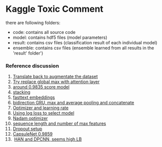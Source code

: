 # Kaggle Toxic Comment 
there are following folders:
- code: contains all source code
- model: contains hdf5 files (model parameters)
- result: contains csv files (classification result of each individual model)
- ensemble: contains csv files (ensemble learned from all results in the 'result' folder')

### Reference discussion
1. [Translate back to augmentate the dataset](https://www.kaggle.com/c/jigsaw-toxic-comment-classification-challenge/discussion/48038)
2. [Try replace global max with attention layer](https://www.kaggle.com/c/jigsaw-toxic-comment-classification-challenge/discussion/48836)
3. [around 0.9835 score model](https://www.kaggle.com/c/jigsaw-toxic-comment-classification-challenge/discussion/47964)
4. [stacking](https://www.kaggle.com/c/jigsaw-toxic-comment-classification-challenge/discussion/50046)
5. [fasttext embeddings](https://www.kaggle.com/mschumacher/using-fasttext-models-for-robust-embeddings)
6. [bidirection GRU, max and average pooling and concatenate](https://www.kaggle.com/c/jigsaw-toxic-comment-classification-challenge/discussion/48836#281494)
7. [Optimizer and learning rate](https://www.kaggle.com/c/jigsaw-toxic-comment-classification-challenge/discussion/50050)
8. [Using log loss to select model](https://www.kaggle.com/c/jigsaw-toxic-comment-classification-challenge/discussion/49069)
9. [Nadam optimizer](https://www.kaggle.com/c/jigsaw-toxic-comment-classification-challenge/forums/t/50050/choice-of-optimizer?forumMessageId=285189#post285189)
10. [sequence length and number of max features](https://www.kaggle.com/c/jigsaw-toxic-comment-classification-challenge/discussion/48836#287803)
11. [Dropout setup](https://www.kaggle.com/c/jigsaw-toxic-comment-classification-challenge/discussion/50888#290493)
12. [CapsuleNet 0.9859](https://www.kaggle.com/c/jigsaw-toxic-comment-classification-challenge/forums/t/51073/about-merge?forumMessageId=292053#post292053)
13.  [HAN and DPCNN, seems high LB](https://www.kaggle.com/c/jigsaw-toxic-comment-classification-challenge/discussion/50807)

